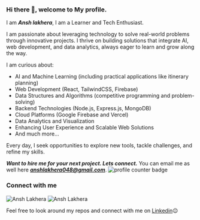 ### Hi there 👋, welcome to My profile.

I am ***Ansh lakhera***, I am a Learner and Tech Enthusiast.

I am passionate about leveraging technology to solve real-world problems through innovative projects. I thrive on building solutions that integrate AI, web development, and data analytics, always eager to learn and grow along the way.

I am curious about:

- AI and Machine Learning (including practical applications like itinerary planning)
- Web Development (React, TailwindCSS, Firebase)
- Data Structures and Algorithms (competitive programming and problem-solving)
- Backend Technologies (Node.js, Express.js, MongoDB)
- Cloud Platforms (Google Firebase and Vercel)
- Data Analytics and Visualization
- Enhancing User Experience and Scalable Web Solutions
- And much more...

Every day, I seek opportunities to explore new tools, tackle challenges, and refine my skills.

***Want to hire me for your next project. Lets connect.***
You can email me as well here ***anshlakhera048@gmail.com***.
<img src="https://komarev.com/ghpvc/?username=dhanishahahaha" alt="profile counter badge" />
### Connect with me

<img src="https://github-readme-stats.vercel.app/api?username=anshlakhera048&?count_private=true&show_icons=true" alt="Ansh Lakhera" align="center" />


<img src="https://github-readme-stats.vercel.app/api/top-langs/?username=anshlakhera048&layout=compact" alt='Ansh Lakhera' align="center" />
  
Feel free to look around my repos and connect with me on [Linkedin](https://www.linkedin.com/in/ansh-lakhera/)😉


<!--
**anshlakhera048/anshlakhera048** is a ✨ _special_ ✨ repository because its `README.md` (this file) appears on your GitHub profile.

Here are some ideas to get you started:

- 🔭 I’m currently working on ...
- 🌱 I’m currently learning ...
- 👯 I’m looking to collaborate on ...
- 🤔 I’m looking for help with ...
- 💬 Ask me about ...
- 📫 How to reach me: ...
- 😄 Pronouns: ...
- ⚡ Fun fact: ...
-->
